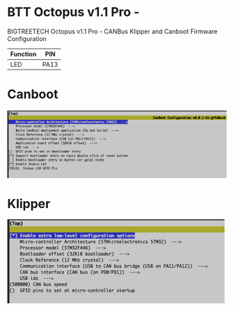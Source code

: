 # BTT Octopus v1.1 Pro -
BIGTREETECH Octopus v1.1 Pro - CANBus Klipper and Canboot Firmware Configuration

| Function | PIN |
| --- | --- |
| LED | PA13 |

# Canboot

![Octopus v1.1 Pro Canboot firmware configuration showing led and canbus pins](images/canboot-octopus_v1.1_pro.png)

# Klipper

![Octopus v1.1 Pro Klipper+Canbus firmware configuration showing led and canbus pins](images/klipper-octopus_v1.1_pro.png)
